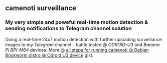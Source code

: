 ## camenoti surveillance
### My very simple and poweful real-time motion detection & sending notifications to Telegram channel solution

Doing a real-time 24x7 motion detection with further uploading surveillance images to my *Telegram* channel - battle tested @ *ODROID-U3* and *Banana Pi BPI-M64* devices. More @ [all steps for running camenoti @ Debian Bookworm distro @ Odroid U3 device](https://gist.github.com/vitali2y/0012df6c0334334b2225d97395428a62) gist.
